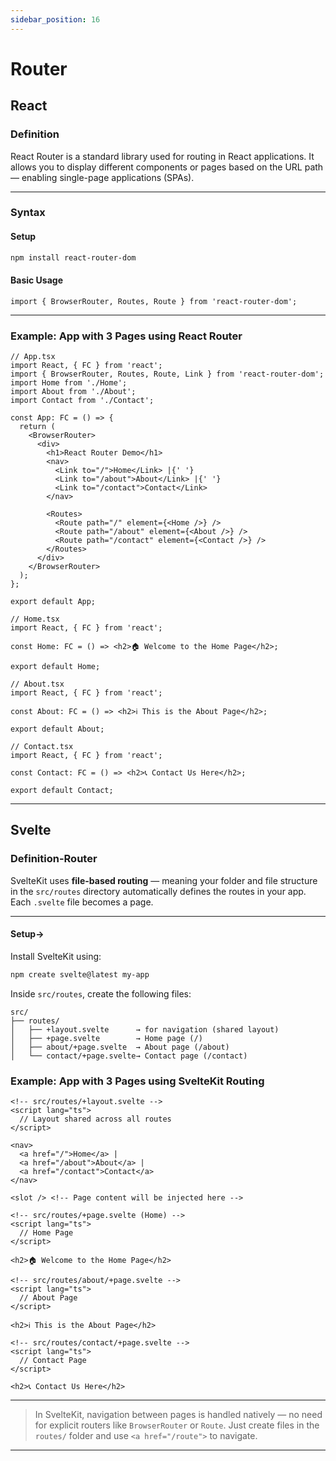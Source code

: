 ```yaml
---
sidebar_position: 16
---
```

# Router

## **React**

### Definition

React Router is a standard library used for routing in React applications. It allows you to display
different components or pages based on the URL path — enabling single-page applications (SPAs).

---

### Syntax

#### Setup

```bash
npm install react-router-dom
```

#### Basic Usage

```tsx
import { BrowserRouter, Routes, Route } from 'react-router-dom';
```

---

### Example: App with 3 Pages using React Router

```tsx
// App.tsx
import React, { FC } from 'react';
import { BrowserRouter, Routes, Route, Link } from 'react-router-dom';
import Home from './Home';
import About from './About';
import Contact from './Contact';

const App: FC = () => {
  return (
    <BrowserRouter>
      <div>
        <h1>React Router Demo</h1>
        <nav>
          <Link to="/">Home</Link> |{' '}
          <Link to="/about">About</Link> |{' '}
          <Link to="/contact">Contact</Link>
        </nav>

        <Routes>
          <Route path="/" element={<Home />} />
          <Route path="/about" element={<About />} />
          <Route path="/contact" element={<Contact />} />
        </Routes>
      </div>
    </BrowserRouter>
  );
};

export default App;
```

```tsx
// Home.tsx
import React, { FC } from 'react';

const Home: FC = () => <h2>🏠 Welcome to the Home Page</h2>;

export default Home;
```

```tsx
// About.tsx
import React, { FC } from 'react';

const About: FC = () => <h2>ℹ️ This is the About Page</h2>;

export default About;
```

```tsx
// Contact.tsx
import React, { FC } from 'react';

const Contact: FC = () => <h2>📞 Contact Us Here</h2>;

export default Contact;
```

---

## **Svelte**

### Definition-Router

SvelteKit uses **file-based routing** — meaning your folder and file structure in the `src/routes`
directory automatically defines the routes in your app. Each `.svelte` file becomes a page.

---

#### Setup->

Install SvelteKit using:

```bash
npm create svelte@latest my-app
````

Inside `src/routes`, create the following files:

```svelte
src/
├── routes/
│   ├── +layout.svelte      → for navigation (shared layout)
│   ├── +page.svelte        → Home page (/)
│   ├── about/+page.svelte  → About page (/about)
│   └── contact/+page.svelte→ Contact page (/contact)
```

### Example: App with 3 Pages using SvelteKit Routing

```svelte
<!-- src/routes/+layout.svelte -->
<script lang="ts">
  // Layout shared across all routes
</script>

<nav>
  <a href="/">Home</a> |
  <a href="/about">About</a> |
  <a href="/contact">Contact</a>
</nav>

<slot /> <!-- Page content will be injected here -->
```

```svelte
<!-- src/routes/+page.svelte (Home) -->
<script lang="ts">
  // Home Page
</script>

<h2>🏠 Welcome to the Home Page</h2>
```

```svelte
<!-- src/routes/about/+page.svelte -->
<script lang="ts">
  // About Page
</script>

<h2>ℹ️ This is the About Page</h2>
```

```svelte
<!-- src/routes/contact/+page.svelte -->
<script lang="ts">
  // Contact Page
</script>

<h2>📞 Contact Us Here</h2>
```

---

> In SvelteKit, navigation between pages is handled natively — no need for explicit routers like
`BrowserRouter` or `Route`. Just create files in the `routes/` folder and use `<a href="/route">`
to navigate.

---
